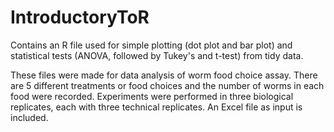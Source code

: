 # IntroductoryToR
Contains an R file used for simple plotting (dot plot and bar plot) and statistical tests (ANOVA, followed by Tukey's and t-test) from tidy data.

These files were made for data analysis of worm food choice assay.
There are 5 different treatments or food choices and the number of worms in each food were recorded.
Experiments were performed in three biological replicates, each with three technical replicates.
An Excel file as input is included.
